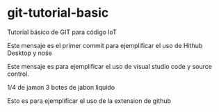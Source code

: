 # git-tutorial-basic
Tutorial básico de GIT para código IoT

Este mensaje es el primer commit para ejemplificar el uso de Hithub Desktop y nose 


Este mensaje es para ejemplificar el uso de visual studio code y source control.



1/4 de jamon
3 botes de jabon liquido

Esto es para ejemplificar el uso de la extension de github